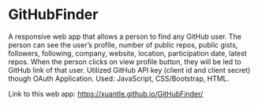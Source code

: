 # GitHubFinder

A responsive web app that allows a person to find any GitHub user. The person can see the user’s profile, number of public repos, public gists, followers, following, company, website, location, participation date, latest repos. When the person clicks on view profile button, they will be led to GitHub link of that user. 
Utilized GitHub API key (client id and client secret) though OAuth Application.
Used: JavaScript, CSS/Bootstrap, HTML. 

Link to this web app: https://xuantle.github.io/GitHubFinder/
